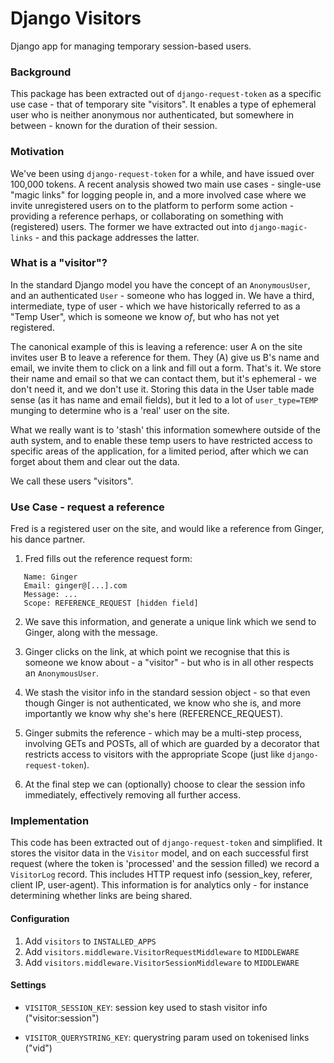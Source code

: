 # Django Visitors

Django app for managing temporary session-based users.

### Background

This package has been extracted out of `django-request-token` as a specific use
case - that of temporary site "visitors". It enables a type of ephemeral user
who is neither anonymous nor authenticated, but somewhere in between - known for
the duration of their session.

### Motivation

We've been using `django-request-token` for a while, and have issued over
100,000 tokens. A recent analysis showed two main use cases - single-use "magic
links" for logging people in, and a more involved case where we invite
unregistered users on to the platform to perform some action - providing a
reference perhaps, or collaborating on something with (registered) users. The
former we have extracted out into `django-magic-links` - and this package
addresses the latter.

### What is a "visitor"?

In the standard Django model you have the concept of an `AnonymousUser`, and an
authenticated `User` - someone who has logged in. We have a third, intermediate,
type of user - which we have historically referred to as a "Temp User", which is
someone we know _of_, but who has not yet registered.

The canonical example of this is leaving a reference: user A on the site invites
user B to leave a reference for them. They (A) give us B's name and email, we
invite them to click on a link and fill out a form. That's it. We store their
name and email so that we can contact them, but it's ephemeral - we don't need
it, and we don't use it. Storing this data in the User table made sense (as it
has name and email fields), but it led to a lot of `user_type=TEMP` munging to
determine who is a 'real' user on the site.

What we really want is to 'stash' this information somewhere outside of the auth
system, and to enable these temp users to have restricted access to specific
areas of the application, for a limited period, after which we can forget about
them and clear out the data.

We call these users "visitors".

### Use Case - request a reference

Fred is a registered user on the site, and would like a reference from Ginger,
his dance partner.

1. Fred fills out the reference request form:

```
   Name: Ginger
   Email: ginger@[...].com
   Message: ...
   Scope: REFERENCE_REQUEST [hidden field]
```

2. We save this information, and generate a unique link which we send to Ginger,
   along with the message.

3. Ginger clicks on the link, at which point we recognise that this is someone
   we know about - a "visitor" - but who is in all other respects an
   `AnonymousUser`.

4. We stash the visitor info in the standard session object - so that even
   though Ginger is not authenticated, we know who she is, and more importantly
   we know why she's here (REFERENCE_REQUEST).

5. Ginger submits the reference - which may be a multi-step process, involving
   GETs and POSTs, all of which are guarded by a decorator that restricts access
   to visitors with the appropriate Scope (just like `django-request-token`).

6. At the final step we can (optionally) choose to clear the session info
   immediately, effectively removing all further access.

### Implementation

This code has been extracted out of `django-request-token` and simplified. It
stores the visitor data in the `Visitor` model, and on each successful first
request (where the token is 'processed' and the session filled) we record a
`VisitorLog` record. This includes HTTP request info (session_key, referer,
client IP, user-agent). This information is for analytics only - for instance
determining whether links are being shared.

#### Configuration

1. Add `visitors` to `INSTALLED_APPS`
1. Add `visitors.middleware.VisitorRequestMiddleware` to `MIDDLEWARE`
1. Add `visitors.middleware.VisitorSessionMiddleware` to `MIDDLEWARE`

#### Settings

* `VISITOR_SESSION_KEY`: session key used to stash visitor info
  ("visitor:session")

* `VISITOR_QUERYSTRING_KEY`: querystring param used on tokenised links ("vid")
